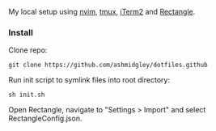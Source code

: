My local setup using [nvim](https://neovim.io), [tmux](https://github.com/tmux/tmux/wiki), [iTerm2](https://iterm2.com) and [Rectangle](https://github.com/rxhanson/Rectangle).

### Install

Clone repo:

```
git clone https://github.com/ashmidgley/dotfiles.github
```

Run init script to symlink files into root directory:

```
sh init.sh
```

Open Rectangle, navigate to "Settings > Import" and select RectangleConfig.json.
